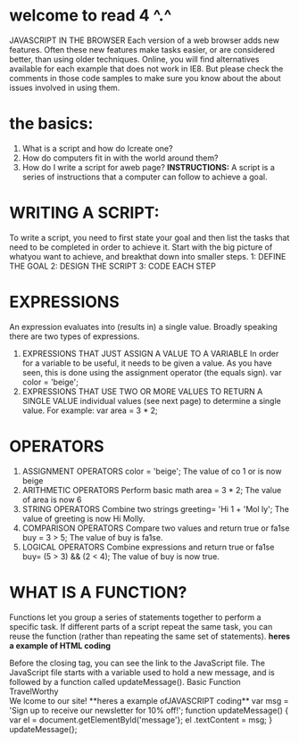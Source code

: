 # welcome to read 4 ^.^
JAVASCRIPT
IN THE BROWSER
Each version of a web browser adds new features.
Often these new features make tasks easier, or are
considered better, than using older techniques.
Online, you will find alternatives available for
each example that does not work in IE8.
But please check the comments in those code
samples to make sure you know about the about
issues involved in using them.
# the basics:
1. What is a script and how do Icreate one?
2.  How do computers fit in with the world around them?
3.  How do I write a script for aweb page?
**INSTRUCTIONS:**
A script is a series of instructions that a
computer can follow to achieve a goal.
# WRITING A SCRIPT:
To write a script, you need to first state your goal and then list the tasks that need to be completed in order to achieve it.
Start with the big picture of whatyou want to achieve, and breakthat down into smaller steps.
1: DEFINE THE GOAL
2: DESIGN THE SCRIPT
3: CODE EACH STEP
# EXPRESSIONS
An expression evaluates into (results in) a single value. Broadly speaking there are two types of expressions.
1. EXPRESSIONS THAT JUST ASSIGN A VALUE TO A VARIABLE
In order for a variable to be useful, it needs to be
given a value. As you have seen, this is done using
the assignment operator (the equals sign).
var color = 'beige';
3. EXPRESSIONS THAT USE TWO OR MORE VALUES TO RETURN A SINGLE VALUE
individual values (see next page) to determine a
single value. For example:
var area = 3 * 2;
# OPERATORS
1. ASSIGNMENT OPERATORS
color = 'beige';
The value of co 1 or is now beige
2. ARITHMETIC OPERATORS
 Perform basic math
area = 3 * 2;
The value of area is now 6
3. STRING OPERATORS
Combine two strings
greeting= 'Hi 1 + 'Mol ly';
The value of greeting is now Hi Molly.
4.  COMPARISON OPERATORS
 Compare two values and return true or fa1se
buy = 3 > 5;
The value of buy is fa1se.
5. LOGICAL OPERATORS
Combine expressions and return true or fa1se
buy= (5 > 3) && (2 < 4);
The value of buy is now true.
# WHAT IS A FUNCTION?
Functions let you group a series of statements together to perform a specific task. If different parts of a script repeat the same task, you can reuse the function (rather than repeating the same set of statements).
**heres a example of HTML coding**
<!DOCTYPE html>
<html>
<head>
Before the closing </body>
tag, you can see the link to the
JavaScript file. The JavaScript
file starts with a variable used
to hold a new message, and is
followed by a function called
updateMessage().
<ti t l e>Basic Function</title>
<l i nk rel ="stylesheet" href="css/ c03.css" />
</head>
<body>
<hl>TravelWorthy</ hl>
<div id="message">We lcome to our site! </ div>
<script src="js/ basic-function .js"></script>
</ body>
</ html>
**heres a example ofJAVASCRIPT coding**
var msg = 'Sign up to receive our newsletter for 10% off!';
function updateMessage() {
var el = document.getElementByld('message'};
el .textContent = msg;
}
updateMessage(};
